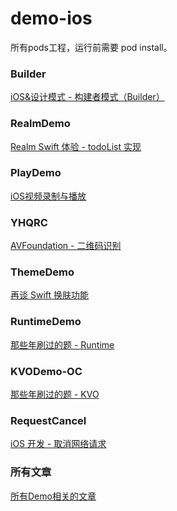 # demo-ios

所有pods工程，运行前需要 pod install。

### Builder

[iOS&设计模式 - 构建者模式（Builder）](http://www.jianshu.com/p/1309166fed4e)

### RealmDemo

[Realm Swift 体验 - todoList 实现](http://www.jianshu.com/p/d31febc14990)

### PlayDemo

[iOS视频录制与播放](http://www.jianshu.com/p/5522d715efde)

### YHQRC

[AVFoundation - 二维码识别](http://www.jianshu.com/p/366065525961)

### ThemeDemo

[再谈 Swift 换肤功能](http://www.jianshu.com/p/ea0f60dfd0f1)

### RuntimeDemo

[那些年刷过的题 - Runtime](http://www.jianshu.com/p/8992a942700b)

### KVODemo-OC

[那些年刷过的题 - KVO](http://www.jianshu.com/p/2ac202577ed6)

### RequestCancel

[iOS 开发 - 取消网络请求]()

### 所有文章

[所有Demo相关的文章](http://www.jianshu.com/u/a4b11b398b1e)
